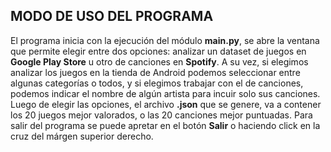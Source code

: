 ## MODO DE USO DEL PROGRAMA
El programa inicia con la ejecución del módulo **main.py**, se abre la ventana que permite elegir entre dos opciones: 
analizar un dataset de juegos en **Google Play Store** u otro de canciones en **Spotify**. A su vez, si elegimos analizar
los juegos en la tienda de Android podemos seleccionar entre algunas categorías o todos, y si elegimos trabajar con
el de canciones, podemos indicar el nombre de algún artista para incuir solo sus canciones.
Luego de elegir las opciones, el archivo **.json** que se genere, va a contener los 20 juegos mejor valorados, o las 20
canciones mejor puntuadas.
Para salir del programa se puede apretar en el botón **Salir** o haciendo click en la cruz del márgen superior derecho.
